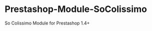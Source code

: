 Prestashop-Module-SoColissimo
=============================

So Colissimo Module for Prestashop 1.4+
